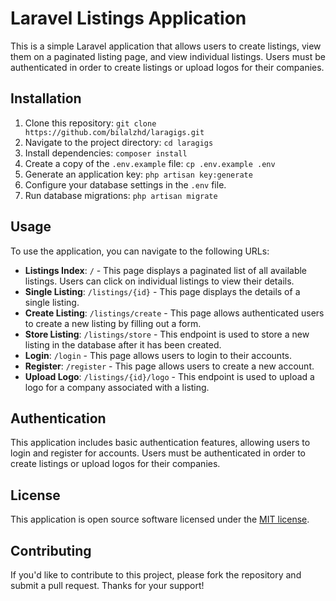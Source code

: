 # Laravel Listings Application

This is a simple Laravel application that allows users to create listings, view them on a paginated listing page, and view individual listings. Users must be authenticated in order to create listings or upload logos for their companies.

## Installation

1. Clone this repository: `git clone https://github.com/bilalzhd/laragigs.git`
2. Navigate to the project directory: `cd laragigs`
3. Install dependencies: `composer install`
4. Create a copy of the `.env.example` file: `cp .env.example .env`
5. Generate an application key: `php artisan key:generate`
6. Configure your database settings in the `.env` file.
7. Run database migrations: `php artisan migrate`

## Usage

To use the application, you can navigate to the following URLs:

- **Listings Index**: `/` - This page displays a paginated list of all available listings. Users can click on individual listings to view their details.
- **Single Listing**: `/listings/{id}` - This page displays the details of a single listing.
- **Create Listing**: `/listings/create` - This page allows authenticated users to create a new listing by filling out a form.
- **Store Listing**: `/listings/store` - This endpoint is used to store a new listing in the database after it has been created.
- **Login**: `/login` - This page allows users to login to their accounts.
- **Register**: `/register` - This page allows users to create a new account.
- **Upload Logo**: `/listings/{id}/logo` - This endpoint is used to upload a logo for a company associated with a listing.

## Authentication

This application includes basic authentication features, allowing users to login and register for accounts. Users must be authenticated in order to create listings or upload logos for their companies.

## License

This application is open source software licensed under the [MIT license](https://opensource.org/licenses/MIT).

## Contributing

If you'd like to contribute to this project, please fork the repository and submit a pull request. Thanks for your support!
